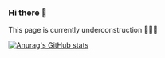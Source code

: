 ### Hi there 👋

This page is currently underconstruction 👷‍♂🔨

[![Anurag's GitHub stats](https://github-readme-stats.vercel.app/api?username=Rodeby&show_icons=true&theme=tokyonight)](https://github.com/anuraghazra/github-readme-stats)
<!--
**Rodeby/Rodeby** is a ✨ _special_ ✨ repository because its `README.md` (this file) appears on your GitHub profile.

Here are some ideas to get you started:

- 🔭 I’m currently working on ...
- 🌱 I’m currently learning ...
- 👯 I’m looking to collaborate on ...
- 🤔 I’m looking for help with ...
- 💬 Ask me about ...
- 📫 How to reach me: ...
- 😄 Pronouns: ...
- ⚡ Fun fact: ...
-->
